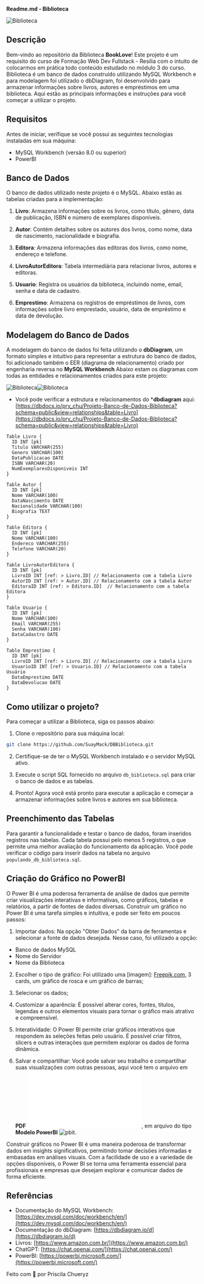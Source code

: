 **Readme.md - Biblioteca**

![Biblioteca](./img/grafico_powerBI.png)

## Descrição

Bem-vindo ao repositório da Biblioteca **BookLove**! Este projeto é um requisito do curso de Formação Web Dev Fullstack - Resilia com o intuito de colocarmos em prática todo conteúdo estudado no módulo 3 do curso.
Biblioteca é um banco de dados construído utilizando MySQL Workbench e para modelagem foi utilizado o dbDiagram, foi desenvolvido para armazenar informações sobre livros, autores e empréstimos em uma biblioteca. Aqui estão as principais informações e instruções para você começar a utilizar o projeto.

## Requisitos

Antes de iniciar, verifique se você possui as seguintes tecnologias instaladas em sua máquina:

- MySQL Workbench (versão 8.0 ou superior)
- PowerBI

## Banco de Dados

O banco de dados utilizado neste projeto é o MySQL. Abaixo estão as tabelas criadas para a implementação:

1. **Livro**: Armazena informações sobre os livros, como título, gênero, data de publicação, ISBN e número de exemplares disponíveis.

2. **Autor**: Contém detalhes sobre os autores dos livros, como nome, data de nascimento, nacionalidade e biografia.

3. **Editora**: Armazena informações das editoras dos livros, como nome, endereço e telefone.

4. **LivroAutorEditora**: Tabela intermediária para relacionar livros, autores e editoras.

5. **Usuario**: Registra os usuários da biblioteca, incluindo nome, email, senha e data de cadastro.

6. **Emprestimo**: Armazena os registros de empréstimos de livros, com informações sobre livro emprestado, usuário, data de empréstimo e data de devolução.

## Modelagem do Banco de Dados

A modelagem do banco de dados foi feita utilizando o **dbDiagram**, um formato simples e intuitivo para representar a estrutura do banco de dados, foi adicionado também o EER (diagrama de relacionamento) criado por engenharia reversa no **MySQL Workbench** Abaixo estam os diagramas com todas as entidades e relacionamentos criados para este projeto:

![Biblioteca](./img/modelagem_dbDiagram.png)![Biblioteca](./img/diagrama_relacionamento.png)

- Você pode verificar a estrutura e relacionamentos do ***dbdiagram** aqui: [https://dbdocs.io/pry_chu/Projeto-Banco-de-Dados-Biblioteca?schema=public&view=relationships&table=Livro](https://dbdocs.io/pry_chu/Projeto-Banco-de-Dados-Biblioteca?schema=public&view=relationships&table=Livro)

```
Table Livro {
  ID INT [pk]
  Titulo VARCHAR(255)
  Genero VARCHAR(100)
  DataPublicacao DATE
  ISBN VARCHAR(20)
  NumExemplaresDisponiveis INT
}

Table Autor {
  ID INT [pk]
  Nome VARCHAR(100)
  DataNascimento DATE
  Nacionalidade VARCHAR(100)
  Biografia TEXT
}

Table Editora {
  ID INT [pk]
  Nome VARCHAR(100)
  Endereco VARCHAR(255)
  Telefone VARCHAR(20)
}

Table LivroAutorEditora {
  ID INT [pk]
  LivroID INT [ref: > Livro.ID] // Relacionamento com a tabela Livro
  AutorID INT [ref: > Autor.ID] // Relacionamento com a tabela Autor
  EditoraID INT [ref: > Editora.ID]  // Relacionamento com a tabela Editora
}

Table Usuario {
  ID INT [pk]
  Nome VARCHAR(100)
  Email VARCHAR(255)
  Senha VARCHAR(100)
  DataCadastro DATE
}

Table Emprestimo {
  ID INT [pk]
  LivroID INT [ref: > Livro.ID] // Relacionamento com a tabela Livro
  UsuarioID INT [ref: > Usuario.ID] // Relacionamento com a tabela Usuário
  DataEmprestimo DATE
  DataDevolucao DATE
}
```
## Como utilizar o projeto?

Para começar a utilizar a Biblioteca, siga os passos abaixo:

1. Clone o repositório para sua máquina local:
```bash
git clone https://github.com/SuayMack/DBBiblioteca.git
```

2. Certifique-se de ter o MySQL Workbench instalado e o servidor MySQL ativo.

3. Execute o script SQL fornecido no arquivo `db_biblioteca.sql` para criar o banco de dados e as tabelas.

4. Pronto! Agora você está pronto para executar a aplicação e começar a armazenar informações sobre livros e autores em sua biblioteca.

## Preenchimento das Tabelas

Para garantir a funcionalidade e testar o banco de dados, foram inseridos registros nas tabelas. Cada tabela possui pelo menos 5 registros, o que permite uma melhor avaliação do funcionamento da aplicação.
Você pode verificar o código para inserir dados na tabela no arquivo `populando_db_biblioteca.sql`.

## Criação do Gráfico no PowerBI

O Power BI é uma poderosa ferramenta de análise de dados que permite criar visualizações interativas e informativas, como gráficos, tabelas e relatórios, a partir de fontes de dados diversas. Construir um gráfico no Power BI é uma tarefa simples e intuitiva, e pode ser feito em poucos passos:

1. Importar dados: Na opção "Obter Dados" da barra de ferramentas e selecionar a fonte de dados desejada. Nesse caso, foi utilizado a opção:

  - Banco de dados MySQL
  - Nome do Servidor
  - Nome da Biblioteca

2. Escolher o tipo de gráfico: Foi utilizado uma [imagem]: [Freepik.com](Freepik.com), 3 cards, um gráfico de rosca e um gráfico de barras;

3. Selecionar os dados;

4. Customizar a aparência: É possível alterar cores, fontes, títulos, legendas e outros elementos visuais para tornar o gráfico mais atrativo e compreensível.

5. Interatividade: O Power BI permite criar gráficos interativos que respondem às seleções feitas pelo usuário. É possível criar filtros, slicers e outras interações que permitem explorar os dados de forma dinâmica.

6. Salvar e compartilhar: Você pode salvar seu trabalho e compartilhar suas visualizações com outras pessoas, aqui você tem o arquivo em **PDF** ![PDF](./pdf/grafico_biblioteca.pdf), em arquivo do tipo **Modelo PowerBI** ![pbit](./powerBI/grafico_biblioteca.pbit).

Construir gráficos no Power BI é uma maneira poderosa de transformar dados em insights significativos, permitindo tomar decisões informadas e embasadas em análises visuais. Com a facilidade de uso e a variedade de opções disponíveis, o Power BI se torna uma ferramenta essencial para profissionais e empresas que desejam explorar e comunicar dados de forma eficiente.

## Referências

- Documentação do MySQL Workbench: [https://dev.mysql.com/doc/workbench/en/](https://dev.mysql.com/doc/workbench/en/)
- Documentação do dbDiagram: [https://dbdiagram.io/d](https://dbdiagram.io/d)
- Livros: [https://www.amazon.com.br/](https://www.amazon.com.br/)
- ChatGPT: [https://chat.openai.com/](https://chat.openai.com/)
- PowerBI: [https://powerbi.microsoft.com/](https://powerbi.microsoft.com/)

Feito com 💜 por Priscila Chueryz